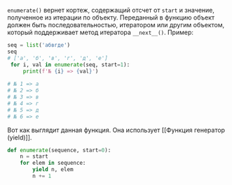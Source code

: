 `enumerate()` вернет кортеж, содержащий отсчет от `start` и значение, полученное из итерации по объекту. Переданный в функцию объект должен быть последовательностью, итератором или другим объектом, который поддерживает метод итератора `__next__()`.
Пример:
```python
seq = list('абвгде')
seq
# ['а', 'б', 'в', 'г', 'д', 'е']
 for i, val in enumerate(seq, start=1):
     print(f'№ {i} => {val}')
 
# № 1 => а
# № 2 => б
# № 3 => в
# № 4 => г
# № 5 => д
# № 6 => е
```
Вот как выглядит данная функция. Она использует [[Функция генератор (yield)]].
```python
def enumerate(sequence, start=0):
    n = start
    for elem in sequence:
        yield n, elem
        n += 1
```
